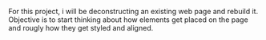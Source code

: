For this project, i will be deconstructing an existing web page and rebuild it.
Objective is to start thinking about how elements get placed on the page and rougly how they get styled and aligned.